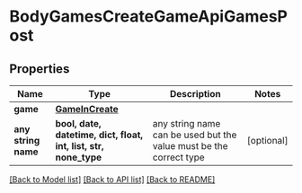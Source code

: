 # BodyGamesCreateGameApiGamesPost


## Properties
Name | Type | Description | Notes
------------ | ------------- | ------------- | -------------
**game** | [**GameInCreate**](GameInCreate.md) |  | 
**any string name** | **bool, date, datetime, dict, float, int, list, str, none_type** | any string name can be used but the value must be the correct type | [optional]

[[Back to Model list]](../README.md#documentation-for-models) [[Back to API list]](../README.md#documentation-for-api-endpoints) [[Back to README]](../README.md)


